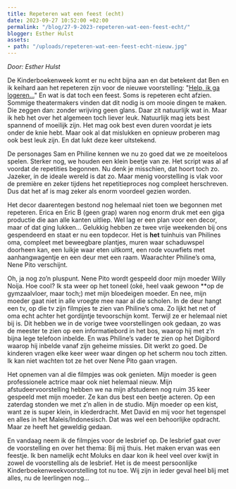 ```yaml
---
title: Repeteren wat een feest (echt)
date: 2023-09-27 10:52:00 +02:00
permalink: "/blog/27-9-2023-repeteren-wat-een-feest-echt/"
blogger: Esther Hulst
assets:
- path: "/uploads/repeteren-wat-een-feest-echt-nieuw.jpg"
---
```


*Door: Esther Hulst*

De Kinderboekenweek komt er nu echt bijna aan en dat betekent dat Ben en ik keihard aan het repeteren zijn voor de nieuwe voorstelling: "[Help, ik ga logeren…](https://www.opde1sterij.nl/theatergroep-zwerm/help-ik-ga-logeren/)" En wat is dat toch een feest. Soms is repeteren echt afzien. Sommige theatermakers vinden dat dit nodig is om mooie dingen te maken. Die zeggen dan: zonder wrijving geen glans. Daar zit natuurlijk wat in. Maar ik heb het over het algemeen toch liever leuk. Natuurlijk mag iets best spannend of moeilijk zijn. Het mag ook best even duren voordat je iets onder de knie hebt. Maar ook al dat mislukken en opnieuw proberen mag ook best leuk zijn. En dat lukt deze keer uitstekend.

De personages Sam en Philine kennen we nu zo goed dat we ze moeiteloos spelen. Sterker nog, we houden een klein beetje van ze. Het script was al af voordat de repetities begonnen. Nu denk je misschien, dat hoort toch zo. Jazeker, in de ideale wereld is dat zo. Maar menig voorstelling is vlak voor de première en zeker tijdens het repetitieproces nog compleet herschreven. Dus dat het af is mag zeker als enorm voordeel gezien worden.

Het decor daarentegen bestond nog helemaal niet toen we begonnen met repeteren. Erica en Eric B (geen grap) waren nog enorm druk met een giga productie die aan alle kanten uitliep. Wel lag er een plan voor een decor, maar of dat ging lukken… Gelukkig hebben ze twee vrije weekenden bij ons gespendeerd en staat er nu een topdecor. Het is **het** tuinhuis van Philines oma, compleet met beweegbare plantjes, muren waar schaduwspel doorheen kan, een luikje waar eten uitkomt, een rode vouwfiets met aanhangwagentje en een deur met een raam. Waarachter Philine’s oma, Nene Pito verschijnt. 

Oh, ja nog zo’n pluspunt. Nene Pito wordt gespeeld door mijn moeder Willy Noija. Hoe cool? Ik sta weer op het toneel (oké, heel vaak gewoon **op de gymzaalvloer, maar toch;) met mijn bloedeigen moeder. En nee, mijn moeder gaat niet in alle vroegte mee naar al die scholen. In de deur hangt een tv, op die tv zijn filmpjes te zien van Philine’s oma. Zo lijkt het net of oma echt achter het gordijntje tevoorschijn komt. Terwijl ze er helemaal niet bij is. Dit hebben we in de vorige twee voorstellingen ook gedaan, zo was de meester te zien op een informatiebord in het bos, waarop hij met z’n bijna lege telefoon inbelde. En was Philine’s vader te zien op het Digibord waarop hij inbelde vanaf zijn geheime missies. Dit werkt zo goed. De kinderen vragen elke keer weer waar dingen op het scherm nou toch zitten. Ik kan niet wachten tot ze het over Nene Pito gaan vragen.

Het opnemen van al die filmpjes was ook genieten. Mijn moeder is geen professionele actrice maar ook niet helemaal nieuw. Mijn afstudeervoorstelling hebben we na mijn afstuderen nog ruim 35 keer gespeeld met mijn moeder. Ze kan dus best een beetje acteren. Op een zaterdag stonden we met z’n allen in de studio. Mijn moeder op een kist, want ze is super klein, in klederdracht. Met David en mij voor het tegenspel en alles in het Maleis/Indonesisch. Dat was wel een behoorlijke opdracht. Maar ze heeft het geweldig gedaan.

En vandaag neem ik de filmpjes voor de lesbrief op. De lesbrief gaat over de voorstelling en over het thema: Bij mij thuis. Het maken ervan was een feestje. Ik ben namelijk echt Moluks en daar kon ik heel veel over kwijt in zowel de voorstelling als de lesbrief. Het is de meest persoonlijke Kinderboekenweekvoorstelling tot nu toe. Wij zijn in ieder geval heel blij met alles, nu de leerlingen nog…